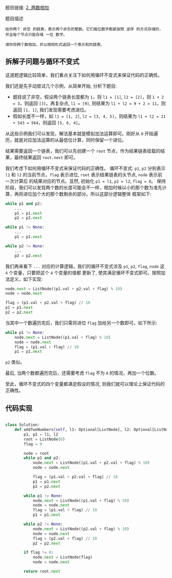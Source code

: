 题目链接: [2. 两数相加](https://leetcode.cn/problems/add-two-numbers/)

题目描述
```
给你两个 非空 的链表，表示两个非负的整数。它们每位数字都是按照 逆序 的方式存储的，并且每个节点只能存储 一位 数字。

请你将两个数相加，并以相同形式返回一个表示和的链表。
```


## 拆解子问题与循环不变式

这道题逻辑比较简单，我们重点关注下如何用循环不变式来保证代码的正确性。

我们还是先手动尝试几个示例，从简单开始, 分析下题目:
- 题目说了非空，假设两个链表长度都为 `1`，则 `l1 = [1]`, `l2 = [2]`，则 `1 + 2 = 3`，则返回 `[3]`。再复杂点,
`l1 = [9]`, 则结果为 `l1 + l2 = 9 + 2 = 11`，则返回 `[1, 1]`, 我们发现需要考虑进位。
- 假如长度不一样，如 `l1 = [1, 2]`, `l2 = [3, 4, 5]`，则结果为 `l1 + l2 = 21 + 543 = 564`，则返回 `[5, 6, 4]`。

从这些示例我们可以发现，解法基本就是模拟加法运算即可。刚好从 `0` 开始遍历，就是对应加法运算的从最低位计算，同时保留一个进位。

结果需要返回一个链表，我们可以先创建一个 `root` 节点，作为结果链表挂载的结果，最终结果返回 `root.next` 即可。

我们考虑下如何用循环不变式来保证代码的正确性。
循环不变式: `p1`, `p2` 分别表示 `l1` 和 `l2` 的当前节点，`flag` 表示进位, `root` 表示结果链表的头节点, `node` 表示前一次计算后
的结果对应的节点。显然, 初始化 `p1 = l1`, `p2 = l2`, `flag = 0`。
保持阶段，我们可以发现两个数的长度可能会不一样，相加时候以小的那个数为准先计算，再将进位加个大的那个数剩余的部分。所以这部分逻辑整体
框架如下:

```python
while p1 and p2:
    ...
    p1 = p1.next
    p2 = p2.next

while p1 != None:
    ...
    p1 = p1.next

while p2 != None:
    ...
    p2 = p2.next
```

我们再来看下 `...` 对应的计算逻辑，我们的循环不变式涉及 `p1`, `p2`, `flag`, `node` 这 `4` 个变量，只要把这个 `4` 个变量的值都
更新了, 使其满足循环不变式即可。按照加法定义，如下实现:

```python
node.next = ListNode((p1.val + p2.val + flag) % 10)
node = node.next

flag = (p1.val + p2.val + flag) // 10
p1 = p1.next
p2 = p2.next
```

当其中一个数遍历完后，我们只需将进位 `flag` 加给另一个数即可，如下所示:

```python
while p1 != None:
    node.next = ListNode((p1.val + flag) % 10)
    node = node.next
    flag = (p1.val + flag) // 10
    p1 = p1.next
```

`p2` 类似。

最后, 当两个数都遍历完后，还需要考虑 `flag` 不为 `0` 的情况，再加一个位数。

至此，循环不变式的四个变量都满足假设的情况, 则我们就可以理论上保证代码的正确性。

## 代码实现

```python

class Solution:
    def addTwoNumbers(self, l1: Optional[ListNode], l2: Optional[ListNode]) -> Optional[ListNode]:
        p1, p2 = l1, l2
        root = ListNode(0)
        flag = 0

        node = root
        while p1 and p2:
            node.next = ListNode((p1.val + p2.val + flag) % 10)
            node = node.next

            flag = (p1.val + p2.val + flag) // 10
            p1 = p1.next
            p2 = p2.next

        while p1 != None:
            node.next = ListNode((p1.val + flag) % 10)
            node = node.next
            flag = (p1.val + flag) // 10
            p1 = p1.next

        while p2 != None:
            node.next = ListNode((p2.val + flag) % 10)
            node = node.next
            flag = (p2.val + flag) // 10
            p2 = p2.next

        if flag != 0:
            node.next = ListNode(flag)
            node = node.next

        return root.next
```